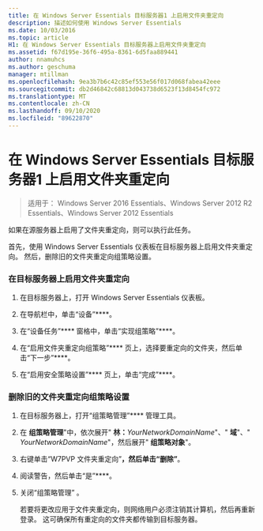 ```yaml
---
title: 在 Windows Server Essentials 目标服务器1 上启用文件夹重定向
description: 描述如何使用 Windows Server Essentials
ms.date: 10/03/2016
ms.topic: article
H1: 在 Windows Server Essentials 目标服务器上启用文件夹重定向
ms.assetid: f67d195e-36f6-495a-8361-6d5faa889441
author: nnamuhcs
ms.author: geschuma
manager: mtillman
ms.openlocfilehash: 9ea3b7b6c42c85ef553e56f017d068fabea42eee
ms.sourcegitcommit: db2d46842c68813d043738d6523f13d8454fc972
ms.translationtype: MT
ms.contentlocale: zh-CN
ms.lasthandoff: 09/10/2020
ms.locfileid: "89622870"
---
```

# <a name="enable-folder-redirection-on-the-windows-server-essentials-destination-server1"></a>在 Windows Server Essentials 目标服务器1 上启用文件夹重定向

>适用于： Windows Server 2016 Essentials、Windows Server 2012 R2 Essentials、Windows Server 2012 Essentials

如果在源服务器上启用了文件夹重定向，则可以执行此任务。

 首先，使用 Windows Server Essentials 仪表板在目标服务器上启用文件夹重定向。 然后，删除旧的文件夹重定向组策略设置。

### <a name="to-enable-folder-redirection-on-the-destination-server"></a>在目标服务器上启用文件夹重定向

1.  在目标服务器上，打开 Windows Server Essentials 仪表板。

2.  在导航栏中，单击“设备”****。

3.  在“设备任务”**** 窗格中，单击“实现组策略”****。

4.  在“启用文件夹重定向组策略”**** 页上，选择要重定向的文件夹，然后单击“下一步”****。

5.  在“启用安全策略设置”**** 页上，单击“完成”****。

### <a name="to-delete-the-old-folder-redirection-group-policy-setting"></a>删除旧的文件夹重定向组策略设置

1. 在目标服务器上，打开“组策略管理”**** 管理工具。

2. 在 **组策略管理**"中，依次展开" **林：**<em>YourNetworkDomainName</em>"、" **域**"、" *YourNetworkDomainName*"，然后展开" **组策略对象**"。

3. 右键单击“W7PVP 文件夹重定向”****，然后单击“删除”****。

4. 阅读警告，然后单击“是”****。

5. 关闭“组策略管理”  。

   若要将更改应用于文件夹重定向，则网络用户必须注销其计算机，然后再重新登录。 这可确保所有重定向的文件夹都传输到目标服务器。
